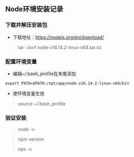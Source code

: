 ## Node环境安装记录

### 下载并解压安装包

- 下载地址：https://nodejs.org/en/download/

> tar -Jxvf node-v16.14.2-linux-x64.tar.xz

### 配置环境变量

- 编辑~/.bash_profile在末尾添加

```
export PATH=$PATH:/opt/app/node-v16.14.2-linux-x64/bin
```

- 使环境变量生效

> source ~/.bash_profile

### 验证安装

> node -v

> npm version

> npx -v